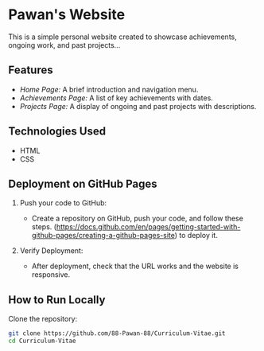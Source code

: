 # Pawan's Website

This is a simple personal website created to showcase achievements, ongoing work, and past projects...

## Features
- *Home Page:* A brief introduction and navigation menu.
- *Achievements Page:* A list of key achievements with dates.
- *Projects Page:* A display of ongoing and past projects with descriptions.

## Technologies Used
- HTML
- CSS

## Deployment on GitHub Pages
1. Push your code to GitHub:
   - Create a repository on GitHub, push your code, and follow these steps.
(https://docs.github.com/en/pages/getting-started-with-github-pages/creating-a-github-pages-site) to deploy it.

2. Verify Deployment:
   - After deployment, check that the URL works and the website is responsive.

## How to Run Locally
   Clone the repository:
   ```bash
   git clone https://github.com/88-Pawan-88/Curriculum-Vitae.git
   cd Curriculum-Vitae
